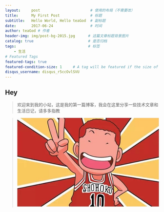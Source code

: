```yaml
---
layout:     post                       # 使用的布局（不需要改）
title:      My First Post              # 标题 
subtitle:   Hello World, Hello teaGod  # 副标题
date:       2017-06-24                 # 时间
author: teaGod # 作者
header-img: img/post-bg-2015.jpg      # 这篇文章标题背景图片
catalog: true                         # 是否归档
tags:                                 # 标签
    - 生活
# Featured Tags
featured-tags: true  
featured-condition-size: 1     # A tag will be featured if the size of it is more than this condition value
disqus_username: disqus_r5ccOvlSVU
---
```


## Hey
>欢迎来到我的小站，这是我的第一篇博客，我会在这里分享一些技术文章和生活日记，请多多指教

>![teaGodyeah](/img/teaGodyeah.jpg)
